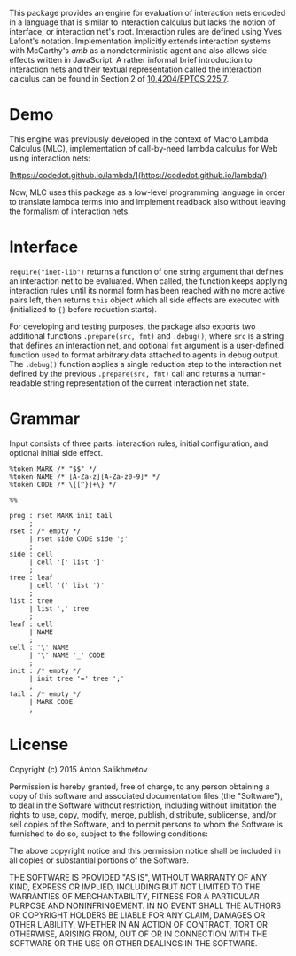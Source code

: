 This package provides an engine for evaluation of
interaction nets encoded in a language that is similar to
interaction calculus but lacks the notion of interface, or
interaction net's root.
Interaction rules are defined using Yves Lafont's notation.
Implementation implicitly extends interaction systems with
McCarthy's _amb_ as a nondeterministic agent and also allows
side effects written in JavaScript.
A rather informal brief introduction to interaction nets and
their textual representation called the interaction calculus
can be found in Section 2 of
[10.4204/EPTCS.225.7](http://dx.doi.org/10.4204/EPTCS.225.7).

# Demo

This engine was previously developed in the context of
Macro Lambda Calculus (MLC), implementation of call-by-need
lambda calculus for Web using interaction nets:

[https://codedot.github.io/lambda/](https://codedot.github.io/lambda/)

Now, MLC uses this package as a low-level programming language
in order to translate lambda terms into and implement readback
also without leaving the formalism of interaction nets.

# Interface

`require("inet-lib")` returns a function of one string argument
that defines an interaction net to be evaluated.
When called, the function keeps applying interaction rules until
its normal form has been reached with no more active pairs left,
then returns `this` object which all side effects are executed
with (initialized to `{}` before reduction starts).

For developing and testing purposes, the package also exports
two additional functions `.prepare(src, fmt)` and `.debug()`,
where `src` is a string that defines an interaction net, and
optional `fmt` argument is a user-defined function used to
format arbitrary data attached to agents in debug output.
The `.debug()` function applies a single reduction step to
the interaction net defined by the previous `.prepare(src, fmt)`
call and returns a human-readable string representation of
the current interaction net state.

# Grammar

Input consists of three parts: interaction rules,
initial configuration, and optional initial side effect.

```
%token MARK /* "$$" */
%token NAME /* [A-Za-z][A-Za-z0-9]* */
%token CODE /* \{[^}]+\} */

%%

prog : rset MARK init tail
     ;
rset : /* empty */
     | rset side CODE side ';'
     ;
side : cell
     | cell '[' list ']'
     ;
tree : leaf
     | cell '(' list ')'
     ;
list : tree
     | list ',' tree
     ;
leaf : cell
     | NAME
     ;
cell : '\' NAME
     | '\' NAME '_' CODE
     ;
init : /* empty */
     | init tree '=' tree ';'
     ;
tail : /* empty */
     | MARK CODE
     ;
```

# License

Copyright (c) 2015 Anton Salikhmetov

Permission is hereby granted, free of charge, to any person obtaining a copy
of this software and associated documentation files (the "Software"), to deal
in the Software without restriction, including without limitation the rights
to use, copy, modify, merge, publish, distribute, sublicense, and/or sell
copies of the Software, and to permit persons to whom the Software is
furnished to do so, subject to the following conditions:

The above copyright notice and this permission notice shall be included in
all copies or substantial portions of the Software.

THE SOFTWARE IS PROVIDED "AS IS", WITHOUT WARRANTY OF ANY KIND, EXPRESS OR
IMPLIED, INCLUDING BUT NOT LIMITED TO THE WARRANTIES OF MERCHANTABILITY,
FITNESS FOR A PARTICULAR PURPOSE AND NONINFRINGEMENT.  IN NO EVENT SHALL THE
AUTHORS OR COPYRIGHT HOLDERS BE LIABLE FOR ANY CLAIM, DAMAGES OR OTHER
LIABILITY, WHETHER IN AN ACTION OF CONTRACT, TORT OR OTHERWISE, ARISING FROM,
OUT OF OR IN CONNECTION WITH THE SOFTWARE OR THE USE OR OTHER DEALINGS IN
THE SOFTWARE.
